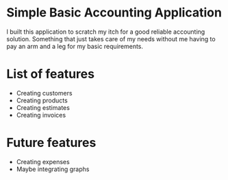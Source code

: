 # Simple Basic Accounting Application

I built this application to scratch my itch for a good reliable accounting solution. Something that just takes care of my needs without me having to pay an arm and a leg for my basic requirements.

# List of features

- Creating customers
- Creating products
- Creating estimates
- Creating invoices

# Future features

- Creating expenses
- Maybe integrating graphs
